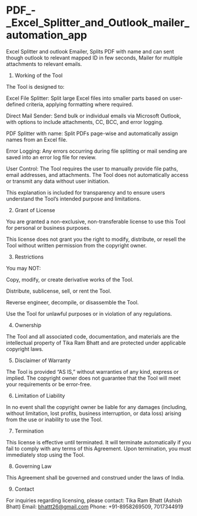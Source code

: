 # PDF_-_Excel_Splitter_and_Outlook_mailer_automation_app
Excel Splitter and outlook Emailer, Splits PDF with name and can sent though outlook to relevant mapped ID in few seconds, Mailer for multiple attachments to relevant emails.

1. Working of the Tool

The Tool is designed to:

Excel File Splitter: Split large Excel files into smaller parts based on user-defined criteria, applying formatting where required.

Direct Mail Sender: Send bulk or individual emails via Microsoft Outlook, with options to include attachments, CC, BCC, and error logging.

PDF Splitter with name: Split PDFs page-wise and automatically assign names from an Excel file.

Error Logging: Any errors occurring during file splitting or mail sending are saved into an error log file for review.

User Control: The Tool requires the user to manually provide file paths, email addresses, and attachments. The Tool does not automatically access or transmit any data without user initiation.

This explanation is included for transparency and to ensure users understand the Tool’s intended purpose and limitations.

2. Grant of License

You are granted a non-exclusive, non-transferable license to use this Tool for personal or business purposes.

This license does not grant you the right to modify, distribute, or resell the Tool without written permission from the copyright owner.

3. Restrictions

You may NOT:

Copy, modify, or create derivative works of the Tool.

Distribute, sublicense, sell, or rent the Tool.

Reverse engineer, decompile, or disassemble the Tool.

Use the Tool for unlawful purposes or in violation of any regulations.

4. Ownership

The Tool and all associated code, documentation, and materials are the intellectual property of Tika Ram Bhatt and are protected under applicable copyright laws.

5. Disclaimer of Warranty

The Tool is provided “AS IS,” without warranties of any kind, express or implied. The copyright owner does not guarantee that the Tool will meet your requirements or be error-free.

6. Limitation of Liability

In no event shall the copyright owner be liable for any damages (including, without limitation, lost profits, business interruption, or data loss) arising from the use or inability to use the Tool.

7. Termination

This license is effective until terminated. It will terminate automatically if you fail to comply with any terms of this Agreement. Upon termination, you must immediately stop using the Tool.

8. Governing Law

This Agreement shall be governed and construed under the laws of India.

9. Contact

For inquiries regarding licensing, please contact:
Tika Ram Bhatt (Ashish Bhatt)
Email: bhattt26@gmail.com
Phone: +91-8958269509, 7017344919
